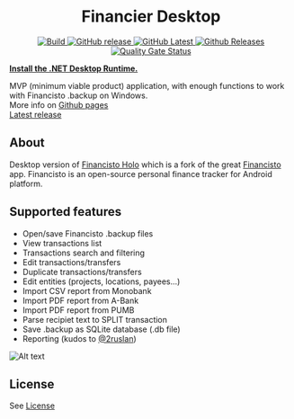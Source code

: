 <h1 align="center">Financier Desktop</h1>
<p align="center">
<a href="https://dev.azure.com/khmelovskyi/Financier.Desktop/_build/latest?definitionId=2&branchName=master">
<img alt="Build" src="https://dev.azure.com/khmelovskyi/Financier.Desktop/_apis/build/status/vov4uk.Financier.Desktop?branchName=master"/>
</a>
<a href="https://github.com/vov4uk/Financier.Desktop/releases">
<img alt="GitHub release" src="https://img.shields.io/github/v/release/vov4uk/financier.desktop?include_prereleases"/>
</a>
<a href="https://github.com/vov4uk/Financier.Desktop/releases">
<img alt="GitHub Latest" src="https://img.shields.io/github/downloads/vov4uk/Financier.Desktop/latest/total"/>
</a>
<a href="https://github.com/vov4uk/Financier.Desktop/releases">
<img alt="Github Releases" src="https://img.shields.io/github/downloads/vov4uk/Financier.Desktop/total"/>
</a>
<a href="https://sonarcloud.io/summary/new_code?id=vov4uk_Financier.Desktops">
<img alt="Quality Gate Status" src="https://sonarcloud.io/api/project_badges/measure?project=vov4uk_Financier.Desktop&metric=alert_status"/>
</a>

</p>

[**Install the .NET Desktop Runtime.**](https://dotnet.microsoft.com/en-us/download/dotnet/8.0/runtime)

MVP (minimum viable product) application, with enough functions to work with Financisto .backup on Windows.
<br/>More info on [Github pages](https://vov4uk.github.io/Financier.Desktop)
</br>[Latest release](https://github.com/vov4uk/Financier.Desktop/releases/latest)

## About
 Desktop version of [Financisto Holo](https://github.com/tiberiusteng/financisto1-holo "Financisto Holo") which is a fork of the great [Financisto](https://github.com/dsolonenko/financisto) app. Financisto is an open-source personal finance tracker for Android platform.

## Supported features

- Open/save Financisto .backup files
- View transactions list
- Transactions search and filtering
- Edit transactions/transfers
- Duplicate transactions/transfers
- Edit entities (projects, locations, payees...)
- Import CSV report from Monobank
- Import PDF report from A-Bank
- Import PDF report from PUMB
- Parse recipiet text to SPLIT transaction
- Save .backup as SQLite database (.db file)
- Reporting (kudos to [@2ruslan](https://github.com/2ruslan))

![Alt text](Financier.Desktop.gif?raw=true "UI example")

## License

See [License](LICENSE)
